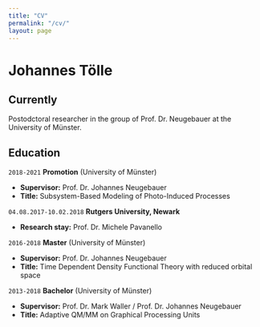 ```yaml
---
title: "CV"
permalink: "/cv/"
layout: page
---
```


# Johannes Tölle

## **Currently**

Postodctoral researcher in the group of Prof. Dr. Neugebauer at the University of Münster.


## **Education**

`2018-2021` __Promotion__ (University of Münster)

*   **Supervisor:** Prof. Dr. Johannes Neugebauer
*   **Title:** Subsystem-Based Modeling of Photo-Induced Processes

`04.08.2017-10.02.2018` __Rutgers University, Newark__

*   **Research stay:** Prof. Dr. Michele Pavanello

`2016-2018` __Master__ (University of Münster)

*  **Supervisor:** Prof. Dr. Johannes Neugebauer
*   **Title:** Time Dependent Density Functional Theory with reduced orbital space

`2013-2018` __Bachelor__ (University of Münster)

*  **Supervisor:** Prof. Dr. Mark Waller / Prof. Dr. Johannes Neugebauer
*   **Title:** Adaptive QM/MM on Graphical Processing Units




<!-- ### Footer

Last updated: May 2013 -->